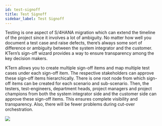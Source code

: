 ```yaml
---
id: test-signoff
title: Test Signoff
sidebar_label: Test Signoff
---
```


Testing is one aspect of S/4HANA migration which can extend the timeline of the project since it involves a lot of ambiguity. No matter how well you document a test case and raise defects, there’s always some sort of difference or ambiguity between the system integrator and the customer. KTern’s sign-off wizard provides a way to ensure transparency among the key decision makers.

KTern allows you to create multiple sign-off items and map multiple test cases under each sign-off item. The respective stakeholders can approve these sign-off items hierarchically. There is one root node from which sign-off items can be created for each scenario and sub-scenario. Then, the testers, test-engineers, department heads, project managers and project champions from both the system integrator side and the customer side can approve these sign-off items. This ensures complete visibility and transparency. Also, there will be fewer problems during cut-over orchestration.

![](https://storage.googleapis.com/ktern-docs-files/test-signoff.png)
